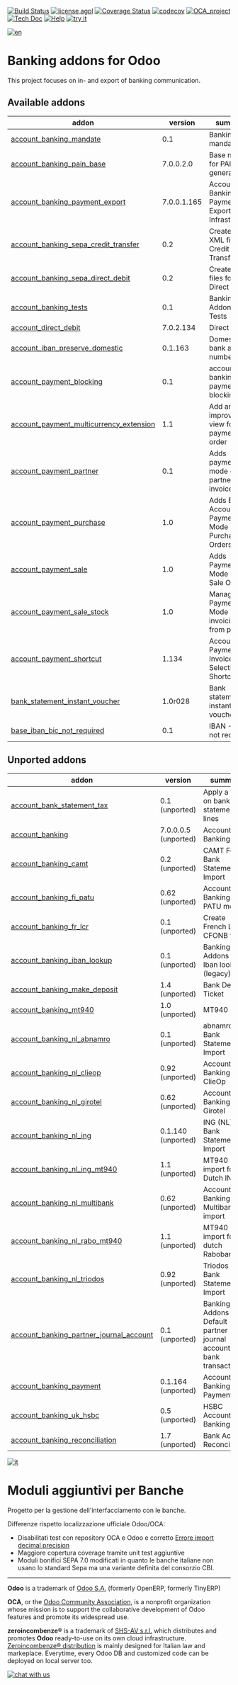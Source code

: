 [![Build Status](https://travis-ci.org/zeroincombenze/bank-payment.svg?branch=7.0)](https://travis-ci.org/zeroincombenze/bank-payment)
[![license agpl](https://img.shields.io/badge/licence-AGPL--3-blue.svg)](http://www.gnu.org/licenses/agpl-3.0.html)
[![Coverage Status](https://coveralls.io/repos/github/zeroincombenze/bank-payment/badge.svg?branch=7.0)](https://coveralls.io/github/zeroincombenze/bank-payment?branch=7.0)
[![codecov](https://codecov.io/gh/zeroincombenze/bank-payment/branch/7.0/graph/badge.svg)](https://codecov.io/gh/zeroincombenze/bank-payment/branch/7.0)
[![OCA_project](http://www.zeroincombenze.it/wp-content/uploads/ci-ct/prd/button-oca-7.svg)](https://github.com/OCA/bank-payment/tree/7.0)
[![Tech Doc](http://www.zeroincombenze.it/wp-content/uploads/ci-ct/prd/button-docs-7.svg)](http://wiki.zeroincombenze.org/en/Odoo/7.0/dev)
[![Help](http://www.zeroincombenze.it/wp-content/uploads/ci-ct/prd/button-help-7.svg)](http://wiki.zeroincombenze.org/en/Odoo/7.0/man/FI)
[![try it](http://www.zeroincombenze.it/wp-content/uploads/ci-ct/prd/button-try-it-7.svg)](http://erp7.zeroincombenze.it)


[![en](http://www.shs-av.com/wp-content/en_US.png)](http://wiki.zeroincombenze.org/it/Odoo/7.0/man)

Banking addons for Odoo
=======================

This project focuses on in- and export of banking communication.

[//]: # (addons)

Available addons
----------------

addon | version | summary
--- | --- | ---
[account_banking_mandate](account_banking_mandate/) | 0.1 | Banking mandates
[account_banking_pain_base](account_banking_pain_base/) | 7.0.0.2.0 | Base module for PAIN file generation
[account_banking_payment_export](account_banking_payment_export/) | 7.0.0.1.165 | Account Banking - Payments Export Infrastructure
[account_banking_sepa_credit_transfer](account_banking_sepa_credit_transfer/) | 0.2 | Create SEPA XML files for Credit Transfers
[account_banking_sepa_direct_debit](account_banking_sepa_direct_debit/) | 0.2 | Create SEPA files for Direct Debit
[account_banking_tests](account_banking_tests/) | 0.1 | Banking Addons - Tests
[account_direct_debit](account_direct_debit/) | 7.0.2.134 | Direct Debit
[account_iban_preserve_domestic](account_iban_preserve_domestic/) | 0.1.163 | Domestic bank account number
[account_payment_blocking](account_payment_blocking/) | 0.1 | account banking payment blocking
[account_payment_multicurrency_extension](account_payment_multicurrency_extension/) | 1.1 | Add an improved view for payment order
[account_payment_partner](account_payment_partner/) | 0.1 | Adds payment mode on partners and invoices
[account_payment_purchase](account_payment_purchase/) | 1.0 | Adds Bank Account and Payment Mode on Purchase Orders
[account_payment_sale](account_payment_sale/) | 1.0 | Adds Payment Mode on Sale Orders
[account_payment_sale_stock](account_payment_sale_stock/) | 1.0 | Manage Payment Mode when invoicing from picking
[account_payment_shortcut](account_payment_shortcut/) | 1.134 | Account Payment Invoice Selection Shortcut
[bank_statement_instant_voucher](bank_statement_instant_voucher/) | 1.0r028 | Bank statement instant voucher
[base_iban_bic_not_required](base_iban_bic_not_required/) | 0.1 | IBAN - Bic not required


Unported addons
---------------

addon | version | summary
--- | --- | ---
[account_bank_statement_tax](__unported__/account_bank_statement_tax/) | 0.1 (unported) | Apply a tax on bank statement lines
[account_banking](__unported__/account_banking/) | 7.0.0.0.5 (unported) | Account Banking
[account_banking_camt](__unported__/account_banking_camt/) | 0.2 (unported) | CAMT Format Bank Statements Import
[account_banking_fi_patu](__unported__/account_banking_fi_patu/) | 0.62 (unported) | Account Banking PATU module
[account_banking_fr_lcr](__unported__/account_banking_fr_lcr/) | 0.1 (unported) | Create French LCR CFONB files
[account_banking_iban_lookup](__unported__/account_banking_iban_lookup/) | 0.1 (unported) | Banking Addons - Iban lookup (legacy)
[account_banking_make_deposit](__unported__/account_banking_make_deposit/) | 1.4 (unported) | Bank Deposit Ticket
[account_banking_mt940](__unported__/account_banking_mt940/) | 1.0 (unported) | MT940
[account_banking_nl_abnamro](__unported__/account_banking_nl_abnamro/) | 0.1 (unported) | abnamro (NL) Bank Statements Import
[account_banking_nl_clieop](__unported__/account_banking_nl_clieop/) | 0.92 (unported) | Account Banking NL ClieOp
[account_banking_nl_girotel](__unported__/account_banking_nl_girotel/) | 0.62 (unported) | Account Banking - Girotel
[account_banking_nl_ing](__unported__/account_banking_nl_ing/) | 0.1.140 (unported) | ING (NL) Bank Statements Import
[account_banking_nl_ing_mt940](__unported__/account_banking_nl_ing_mt940/) | 1.1 (unported) | MT940 import for Dutch ING
[account_banking_nl_multibank](__unported__/account_banking_nl_multibank/) | 0.62 (unported) | Account Banking - NL Multibank import
[account_banking_nl_rabo_mt940](__unported__/account_banking_nl_rabo_mt940/) | 1.1 (unported) | MT940 import for dutch Rabobank
[account_banking_nl_triodos](__unported__/account_banking_nl_triodos/) | 0.92 (unported) | Triodos (NL) Bank Statements Import
[account_banking_partner_journal_account](__unported__/account_banking_partner_journal_account/) | 0.1 (unported) | Banking Addons - Default partner journal accounts for bank transactions
[account_banking_payment](__unported__/account_banking_payment/) | 0.1.164 (unported) | Account Banking - Payments
[account_banking_uk_hsbc](__unported__/account_banking_uk_hsbc/) | 0.5 (unported) | HSBC Account Banking
[account_banking_reconciliation](account_banking_reconciliation/) | 1.7 (unported) | Bank Account Reconciliation

[//]: # (end addons)


[![it](http://www.shs-av.com/wp-content/it_IT.png)](http://wiki.zeroincombenze.org/it/Odoo/7.0/man)

Moduli aggiuntivi per Banche
============================

Progetto per la gestione dell'interfacciamento con le banche.

Differenze rispetto localizzazione ufficiale Odoo/OCA:

- Disabilitati test con repository OCA e Odoo e corretto [Errore import decimal precision](https://github.com/OCA/OCB/issues/629)
- Maggiore copertura coverage tramite unit test aggiuntive
- Moduli bonifici SEPA 7.0 modificati in quanto le banche italiane non usano lo standard Sepa ma una variante definita del consorzio CBI.

[//]: # (copyright)

----

**Odoo** is a trademark of [Odoo S.A.](https://www.odoo.com/) (formerly OpenERP, formerly TinyERP)

**OCA**, or the [Odoo Community Association](http://odoo-community.org/), is a nonprofit organization whose
mission is to support the collaborative development of Odoo features and
promote its widespread use.

**zeroincombenze®** is a trademark of [SHS-AV s.r.l.](http://www.shs-av.com/)
which distributes and promotes **Odoo** ready-to-use on its own cloud infrastructure.
[Zeroincombenze® distribution](http://wiki.zeroincombenze.org/en/Odoo)
is mainly designed for Italian law and markeplace.
Everytime, every Odoo DB and customized code can be deployed on local server too.

[//]: # (end copyright)


[![chat with us](https://www.shs-av.com/wp-content/chat_with_us.gif)](https://tawk.to/85d4f6e06e68dd4e358797643fe5ee67540e408b)
